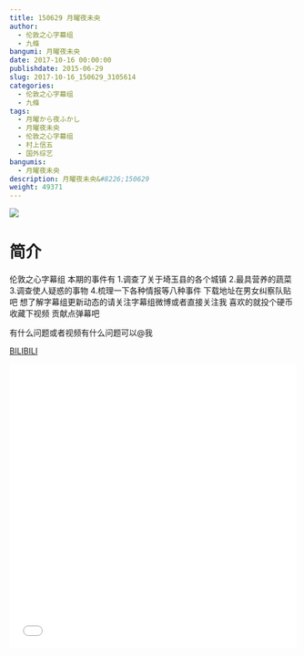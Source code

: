 ```yaml
---
title: 150629 月曜夜未央
author: 
  - 伦敦之心字幕组
  - 九條
bangumi: 月曜夜未央
date: 2017-10-16 00:00:00
publishdate: 2015-06-29
slug: 2017-10-16_150629_3105614
categories: 
  - 伦敦之心字幕组
  - 九條
tags: 
  - 月曜から夜ふかし
  - 月曜夜未央
  - 伦敦之心字幕组
  - 村上信五
  - 国外综艺
bangumis: 
  - 月曜夜未央
description: 月曜夜未央&#8226;150629
weight: 49371
---
```


![](https://i.imgur.com/hdb3Ldh.jpg)

# 简介  
伦敦之心字幕组 本期的事件有 1.调查了关于埼玉县的各个城镇 2.最具营养的蔬菜 3.调查使人疑惑的事物 4.梳理一下各种情报等八种事件 下载地址在男女纠察队贴吧 想了解字幕组更新动态的请关注字幕组微博或者直接关注我 喜欢的就投个硬币 收藏下视频 贡献点弹幕吧
有什么问题或者视频有什么问题可以@我

  [BILIBILI](https://www.bilibili.com/video/av3105614/)


  <iframe src="//www.bilibili.com/html/html5player.html?cid=4882420&aid=3105614" width="100%" height="500" frameborder="0" allowfullscreen="allowfullscreen"></iframe>
